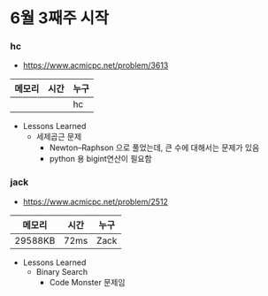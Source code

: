 # 6월 3째주 시작

### hc

- https://www.acmicpc.net/problem/3613

|메모리|시간|누구|
|--|--|--|
|||hc|

- Lessons Learned
  - 세제곱근 문제
    - Newton–Raphson 으로 풀었는데, 큰 수에 대해서는 문제가 있음
    - python 용 bigint연산이 필요함


### jack

- https://www.acmicpc.net/problem/2512

|메모리|시간|누구|
|--|--|--|
|29588KB|72ms|Zack|

- Lessons Learned
  - Binary Search
    - Code Monster 문제임  